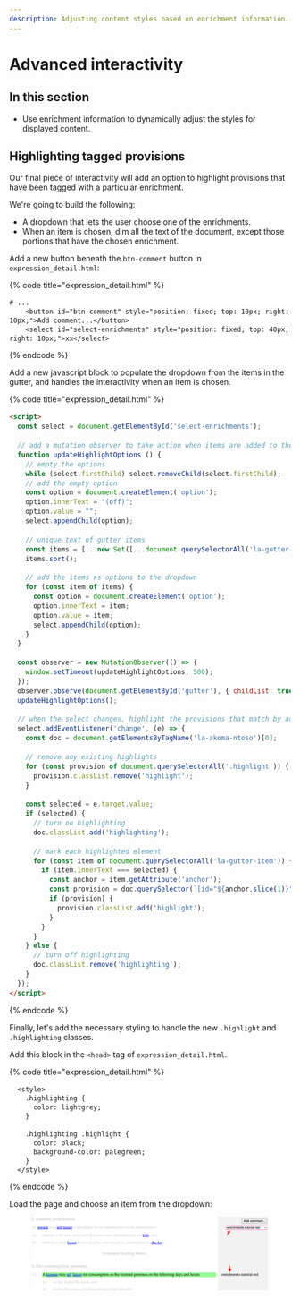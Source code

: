 ```yaml
---
description: Adjusting content styles based on enrichment information.
---
```


# Advanced interactivity

## In this section

* Use enrichment information to dynamically adjust the styles for displayed content.

## Highlighting tagged provisions

Our final piece of interactivity will add an option to highlight provisions that have been tagged with a particular enrichment.

We're going to build the following:

* A dropdown that lets the user choose one of the enrichments.
* When an item is chosen, dim all the text of the document, except those portions that have the chosen enrichment.

Add a new button beneath the `btn-comment` button in `expression_detail.html`:

{% code title="expression_detail.html" %}
```markup
# ... 
    <button id="btn-comment" style="position: fixed; top: 10px; right: 10px;">Add comment...</button>
    <select id="select-enrichments" style="position: fixed; top: 40px; right: 10px;">xx</select>
```
{% endcode %}

Add a new javascript block to populate the dropdown from the items in the gutter, and handles the interactivity when an item is chosen.

{% code title="expression_detail.html" %}
```html
<script>
  const select = document.getElementById('select-enrichments');

  // add a mutation observer to take action when items are added to the gutter
  function updateHighlightOptions () {
    // empty the options
    while (select.firstChild) select.removeChild(select.firstChild);
    // add the empty option
    const option = document.createElement('option');
    option.innerText = "(off)";
    option.value = "";
    select.appendChild(option);

    // unique text of gutter items
    const items = [...new Set([...document.querySelectorAll('la-gutter-item')].map((item) => item.innerText))];
    items.sort();

    // add the items as options to the dropdown
    for (const item of items) {
      const option = document.createElement('option');
      option.innerText = item;
      option.value = item;
      select.appendChild(option);
    }
  }

  const observer = new MutationObserver(() => {
    window.setTimeout(updateHighlightOptions, 500);
  });
  observer.observe(document.getElementById('gutter'), { childList: true });
  updateHighlightOptions();

  // when the select changes, highlight the provisions that match by adding a class to those provisions
  select.addEventListener('change', (e) => {
    const doc = document.getElementsByTagName('la-akoma-ntoso')[0];

    // remove any existing highlights
    for (const provision of document.querySelectorAll('.highlight')) {
      provision.classList.remove('highlight');
    }

    const selected = e.target.value;
    if (selected) {
      // turn on highlighting
      doc.classList.add('highlighting');

      // mark each highlighted element
      for (const item of document.querySelectorAll('la-gutter-item')) {
        if (item.innerText === selected) {
          const anchor = item.getAttribute('anchor');
          const provision = doc.querySelector(`[id="${anchor.slice(1)}"]`);
          if (provision) {
            provision.classList.add('highlight');
          }
        }
      }
    } else {
      // turn off highlighting
      doc.classList.remove('highlighting');
    }
  });
</script>
```
{% endcode %}

Finally, let's add the necessary styling to handle the new `.highlight` and `.highlighting` classes.

Add this block in the `<head>` tag of `expression_detail.html`.

{% code title="expression_detail.html" %}
```markup
  <style>
    .highlighting {
      color: lightgrey;
    }

    .highlighting .highlight {
      color: black;
      background-color: palegreen;
    }
  </style>
```
{% endcode %}

Load the page and choose an item from the dropdown:

<figure><img src="../../.gitbook/assets/image (16).png" alt=""><figcaption></figcaption></figure>
